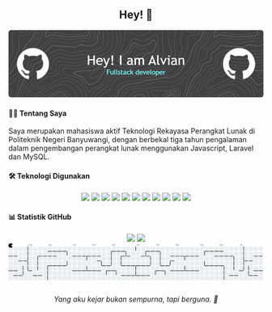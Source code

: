 <h2 align="center">Hey! 👋</h2>

![Banner](img/github-header-image.png)

#### 🧑‍💻 Tentang Saya
Saya merupakan mahasiswa aktif Teknologi Rekayasa Perangkat Lunak di 
Politeknik Negeri Banyuwangi, dengan berbekal tiga tahun pengalaman dalam 
pengembangan perangkat lunak menggunakan Javascript, Laravel dan MySQL.<br>

#### 🛠 Teknologi Digunakan
<p align="center">
  <img src="https://img.shields.io/badge/html5-%23E34F26.svg?style=for-the-badge&logo=html5&logoColor=white"/>
  <img src="https://img.shields.io/badge/php-%23777BB4.svg?style=for-the-badge&logo=php&logoColor=white"/>
  <img src="https://img.shields.io/badge/css3-%231572B6.svg?style=for-the-badge&logo=css3&logoColor=white"/>
  <img src="https://img.shields.io/badge/javascript-%23323330.svg?style=for-the-badge&logo=javascript&logoColor=%23F7DF1E"/>
  <img src="https://img.shields.io/badge/netlify-%23000000.svg?style=for-the-badge&logo=netlify&logoColor=#00C7B7"/>
  <img src="https://img.shields.io/badge/vercel-%23000000.svg?style=for-the-badge&logo=vercel&logoColor=white"/>
  <img src="https://img.shields.io/badge/bootstrap-%238511FA.svg?style=for-the-badge&logo=bootstrap&logoColor=white"/>
  <img src="https://img.shields.io/badge/laravel-%23FF2D20.svg?style=for-the-badge&logo=laravel&logoColor=white"/>
  <img src="https://img.shields.io/badge/mysql-4479A1.svg?style=for-the-badge&logo=mysql&logoColor=white"/>
  <img src="https://img.shields.io/badge/Canva-%2300C4CC.svg?style=for-the-badge&logo=Canva&logoColor=white"/>
  <img src="https://img.shields.io/badge/figma-%23F24E1E.svg?style=for-the-badge&logo=figma&logoColor=white"/>
</p>

#### 📊 Statistik GitHub
<div align="center">
  <img src="https://github-readme-stats.vercel.app/api?username=aalvian&theme=github_dark_dimmed&hide_border=false&include_all_commits=true&count_private=true" width="52%"/>
  <img src="https://github-readme-stats.vercel.app/api/top-langs/?username=aalvian&theme=github_dark_dimmed&hide_border=false&include_all_commits=true&count_private=true&layout=compact" width="41%"/>
</div>

<picture>
  <source media="(prefers-color-scheme: dark)" srcset="https://raw.githubusercontent.com/aalvian/aalvian/output/pacman-contribution-graph-dark.svg">
  <source media="(prefers-color-scheme: light)" srcset="https://raw.githubusercontent.com/aalvian/aalvian/output/pacman-contribution-graph.svg">
  <img alt="pacman animation" src="https://raw.githubusercontent.com/aalvian/aalvian/output/pacman-contribution-graph.svg">
</picture>

###

<p align="center">
  <i>Yang aku kejar bukan sempurna, tapi berguna. 🚀</i>
</p>
<!-- ![](https://nirzak-streak-stats.vercel.app/?user=aalvian&theme=github_dark_dimmed&hide_border=false)<br/> -->

<!-- Proudly created with GPRM ( https://gprm.itsvg.in ) -->







<!-- - 👀 I'm interested in Software Engineering and Cloud Engineering
- 🌱 I'm currently learning Web Development Learning Path
- 💞️ I'm looking to collaborate on CityCare App project
- 📫 How to reach me on
<a href="https://[www.instagram.com](https://www.instagram.com/m_alviann/)/m_alviann/" target="_blank">Instagram</a> and
<a href="https://www.linkedin.com/in/m-alvian-ari-nugroho/alvian/" target="_blank">LinkedIn</a> -->

 <!---
aalvian/aalvian is a ✨ special ✨ repository because its `README.md` (this file) appears on your GitHub profile.
You can click the Preview link to take a look at your changes.
--->
